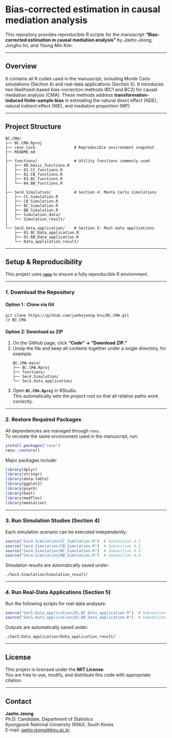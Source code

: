 # Bias-corrected estimation in causal mediation analysis

This repository provides reproducible R scripts for the manuscript **“Bias-corrected estimation in causal mediation analysis”** by *Jaeho Jeong, Jongho Im, and Young Min Kim*.

---


## Overview


It contains all R codes used in the manuscript, including Monte Carlo simulations (Section 4) and real-data applications (Section 5). It introduces two likelihood-based bias-correction methods (BC1 and BC2) for causal mediation analysis (CMA). These methods address **transformation-induced finite-sample bias** in estimating the natural direct effect (NDE), natural indirect effect (NIE), and mediation proportion (MP).

---

## Project Structure

```
BC.CMA/
├── BC.CMA.Rproj
├── renv.lock                 # Reproducible environment snapshot
├── README.md
│
├── functions/                # Utility functions commonly used
│   ├── 00.basic_functions.R
│   ├── 01.CC_functions.R
│   ├── 02.CB_functions.R
│   ├── 03.BC_functions.R
│   └── 04.BB_functions.R
│
├── Sec4.Simulation/          # Section 4: Monte Carlo simulations
│   ├── CC_Simulation.R       
│   ├── CB_Simulation.R       
│   ├── BC_Simulation.R       
│   ├── BB_Simulation.R       
│   ├── Simulation_data/ 
│   └── Simulation_result/   
│
└── Sec5.Data_application/    # Section 5: Real-data applications
    ├── 01.BC_Data_application.R
    ├── 02.BB_Data_application.R
    └── Data_application_result/
```

---

## Setup & Reproducibility

This project uses **[`renv`](https://rstudio.github.io/renv/)** to ensure a fully reproducible R environment.

_____________

### **1. Download the Repository**

#### **Option 1 : Clone via Git**
```bash
git clone https://github.com/jaehojeong-knu/BC.CMA.git
cd BC.CMA
```

#### **Option 2: Download as ZIP**
1. On the GitHub page, click **“Code” → “Download ZIP.”**  
2. Unzip the file and keep all contents together under a single directory, for example:
   ```
   BC.CMA-main/
   ├── BC.CMA.Rproj
   ├── functions/
   ├── Sec4.Simulation/
   └── Sec5.Data_application/
   ```
3. Open **`BC.CMA.Rproj`** in RStudio.  
   This automatically sets the project root so that all relative paths work correctly.

_____________

### **2. Restore Required Packages**

All dependencies are managed through `renv`.  
To recreate the same environment used in the manuscript, run:
```r
install.packages("renv")
renv::restore()
```

Major packages include:
```r
library(dplyr)
library(stringr)
library(data.table)
library(ggplot2)
library(psych)
library(boot)
library(medflex)
library(mediation)
```

_____________

### **3. Run Simulation Studies (Section 4)**

Each simulation scenario can be executed independently:
```r
source("Sec4.Simulation/CC_Simulation.R")  # Subsection 4.1
source("Sec4.Simulation/CB_Simulation.R")  # Subsection 4.2
source("Sec4.Simulation/BC_Simulation.R")  # Subsection 4.3
source("Sec4.Simulation/BB_Simulation.R")  # Subsection 4.4
```

Simulation results are automatically saved under:
```
./Sec4.Simulation/Simulation_result/
```

_____________

### **4. Run Real-Data Applications (Section 5)**

Run the following scripts for real-data analyses:
```r
source("Sec5.Data_application/01.BC_Data_application.R")  # Subsection 5.1
source("Sec5.Data_application/02.BB_Data_application.R")  # Subsection 5.2
```

Outputs are automatically saved under:
```
./Sec5.Data_application/Data_application_result/
```

---

## License

This project is licensed under the **MIT License**.  
You are free to use, modify, and distribute this code with appropriate citation.

---

## Contact

**Jaeho Jeong**  
Ph.D. Candidate, Department of Statistics  
Kyungpook National University (KNU), South Korea  
E-mail: jaeho.jeong@knu.ac.kr  
